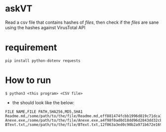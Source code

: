 # askVT
Read a csv file that contains hashes of _files_, then check if the _files_ are sane using the hashes against VirusTotal API 

# requirement
```
pip install python-dotenv requests
```

# How to run

`$ python3 <this program> <CSV file>`

* the <CSV file> should look like the below:

```
FILE NAME,FILE PATH,SHA256,MD5,SHA1
Readme.md,/some/path/to/the/file/Readme.md,eff881474fcbb1996d819c71dca378501f590cc9f97c15340f8a91eebd9bc5f7,34f2a5a570ea8c081897e897732c1ce5,1d5cb079804e737a75777d831a01d9f2c86598bb
Anexe.exe,/some/path/to/the/file/Anexe.exe,a4f98f0ad0d18dd96d2843dd32cb0d1c5985570d3789afe7f5f2dc3b7e4925ec,b3ec2f4190f05b226f085928ba223403,c31d93ec5564838176b40406e5bdc9b203364b33
BText.txt,/some/path/to/the/file/BText.txt,12f063a3ed0c90b2a971b672e16960b406bb5369b4006aa45d5806afc813f3d8,85216b67b9dfb0d6139495436f3143f6,783283ec05229ca02f3a948261eed2edf08497e9
```
